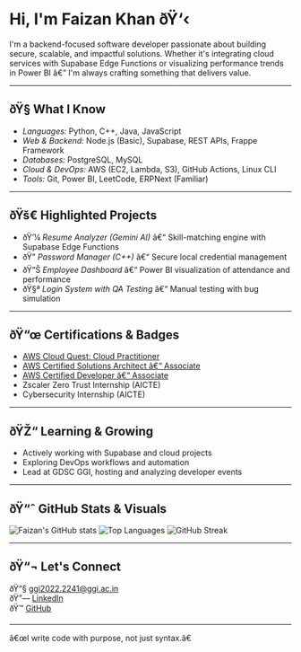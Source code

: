 # Hi, I'm Faizan Khan ðŸ‘‹

I'm a backend-focused software developer passionate about building secure, scalable, and impactful solutions. Whether it's integrating cloud services with Supabase Edge Functions or visualizing performance trends in Power BI â€” I'm always crafting something that delivers value.

---

## ðŸ§  What I Know
- *Languages:* Python, C++, Java, JavaScript
- *Web & Backend:* Node.js (Basic), Supabase, REST APIs, Frappe Framework
- *Databases:* PostgreSQL, MySQL
- *Cloud & DevOps:* AWS (EC2, Lambda, S3), GitHub Actions, Linux CLI
- *Tools:* Git, Power BI, LeetCode, ERPNext (Familiar)

---

## ðŸš€ Highlighted Projects
- ðŸ’¼ *Resume Analyzer (Gemini AI)* â€“ Skill-matching engine with Supabase Edge Functions  
- ðŸ” *Password Manager (C++)* â€“ Secure local credential management  
- ðŸ“Š *Employee Dashboard* â€“ Power BI visualization of attendance and performance  
- ðŸ§ª *Login System with QA Testing* â€“ Manual testing with bug simulation  

---

## ðŸ“œ Certifications & Badges
- [AWS Cloud Quest: Cloud Practitioner](https://www.credly.com/badges/1eeb0b32-b7d2-4f75-bb78-7e7bc65a42a6/public_url)
- [AWS Certified Solutions Architect â€“ Associate](https://www.credly.com/badges/9dcfc824-f1d5-4a58-921b-7d061ea64344/public_url)
- [AWS Certified Developer â€“ Associate](https://www.credly.com/badges/bd176dc3-c7cb-4192-a9b2-c58c45f71dbd/public_url)
- Zscaler Zero Trust Internship (AICTE)  
- Cybersecurity Internship (AICTE)

---

## ðŸŽ“ Learning & Growing
- Actively working with Supabase and cloud projects
- Exploring DevOps workflows and automation
- Lead at GDSC GGI, hosting and analyzing developer events

---

## ðŸ“ˆ GitHub Stats & Visuals

![Faizan's GitHub stats](https://github-readme-stats.vercel.app/api?username=Faizkhan2214&show_icons=true&theme=radical)
![Top Languages](https://github-readme-stats.vercel.app/api/top-langs/?username=Faizkhan2214&layout=compact&theme=radical)
![GitHub Streak](https://streak-stats.demolab.com?user=Faizkhan2214&theme=radical&border_radius=6.5)

---

## ðŸ“¬ Let's Connect
ðŸ“§ ggi2022.2241@ggi.ac.in  
ðŸ”— [LinkedIn](https://www.linkedin.com/in/faizan-khan-a50235247)  
ðŸ™ [GitHub](https://github.com/Faizkhan2214)

---

â€œI write code with purpose, not just syntax.â€
